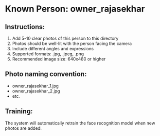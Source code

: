 
# Known Person: owner_rajasekhar

## Instructions:
1. Add 5-10 clear photos of this person to this directory
2. Photos should be well-lit with the person facing the camera
3. Include different angles and expressions
4. Supported formats: .jpg, .jpeg, .png
5. Recommended image size: 640x480 or higher

## Photo naming convention:
- owner_rajasekhar_1.jpg
- owner_rajasekhar_2.jpg
- etc.

## Training:
The system will automatically retrain the face recognition model when new photos are added.
